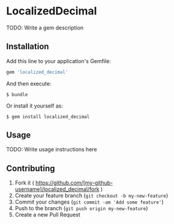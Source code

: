 # LocalizedDecimal

TODO: Write a gem description

## Installation

Add this line to your application's Gemfile:

```ruby
gem 'localized_decimal'
```

And then execute:

    $ bundle

Or install it yourself as:

    $ gem install localized_decimal

## Usage

TODO: Write usage instructions here

## Contributing

1. Fork it ( https://github.com/[my-github-username]/localized_decimal/fork )
2. Create your feature branch (`git checkout -b my-new-feature`)
3. Commit your changes (`git commit -am 'Add some feature'`)
4. Push to the branch (`git push origin my-new-feature`)
5. Create a new Pull Request

